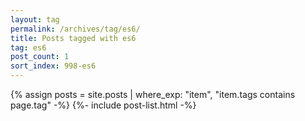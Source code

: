 ```yaml
---
layout: tag
permalink: /archives/tag/es6/
title: Posts tagged with es6
tag: es6
post_count: 1
sort_index: 998-es6
---
```

{% assign posts = site.posts | where_exp: "item", "item.tags contains page.tag" -%}
{%- include post-list.html -%}
